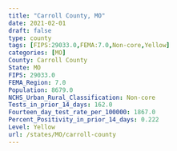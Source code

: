 ```yaml
---
title: "Carroll County, MO"
date: 2021-02-01
draft: false
type: county
tags: [FIPS:29033.0,FEMA:7.0,Non-core,Yellow]
categories: [MO]
County: Carroll County
State: MO
FIPS: 29033.0
FEMA_Region: 7.0
Population: 8679.0
NCHS_Urban_Rural_Classification: Non-core
Tests_in_prior_14_days: 162.0
Fourteen_day_test_rate_per_100000: 1867.0
Percent_Positivity_in_prior_14_days: 0.222
Level: Yellow
url: /states/MO/carroll-county
---
```



